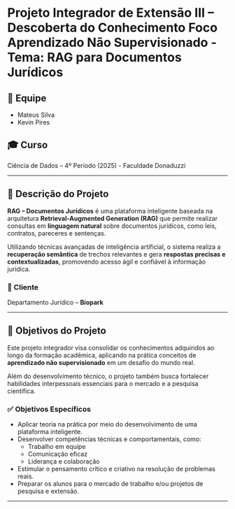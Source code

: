 # Projeto Integrador de Extensão III – Descoberta do Conhecimento Foco Aprendizado Não Supervisionado -  Tema: RAG para Documentos Jurídicos

## 👥 Equipe
- Mateus Silva  
- Kevin Pires  

## 🎓 Curso
Ciência de Dados – 4º Período (2025) - Faculdade Donaduzzi

---

## 🧠 Descrição do Projeto

**RAG – Documentos Jurídicos** é uma plataforma inteligente baseada na arquitetura **Retrieval-Augmented Generation (RAG)** que permite realizar consultas em **linguagem natural** sobre documentos jurídicos, como leis, contratos, pareceres e sentenças.

Utilizando técnicas avançadas de inteligência artificial, o sistema realiza a **recuperação semântica** de trechos relevantes e gera **respostas precisas e contextualizadas**, promovendo acesso ágil e confiável à informação jurídica.

### 👤 Cliente
Departamento Jurídico – **Biopark**

---

## 🎯 Objetivos do Projeto

Este projeto integrador visa consolidar os conhecimentos adquiridos ao longo da formação acadêmica, aplicando na prática conceitos de **aprendizado não supervisionado** em um desafio do mundo real.

Além do desenvolvimento técnico, o projeto também busca fortalecer habilidades interpessoais essenciais para o mercado e a pesquisa científica.

### ✅ Objetivos Específicos

- Aplicar teoria na prática por meio do desenvolvimento de uma plataforma inteligente.
- Desenvolver competências técnicas e comportamentais, como:
  - Trabalho em equipe
  - Comunicação eficaz
  - Liderança e colaboração
- Estimular o pensamento crítico e criativo na resolução de problemas reais.
- Preparar os alunos para o mercado de trabalho e/ou projetos de pesquisa e extensão.

---
